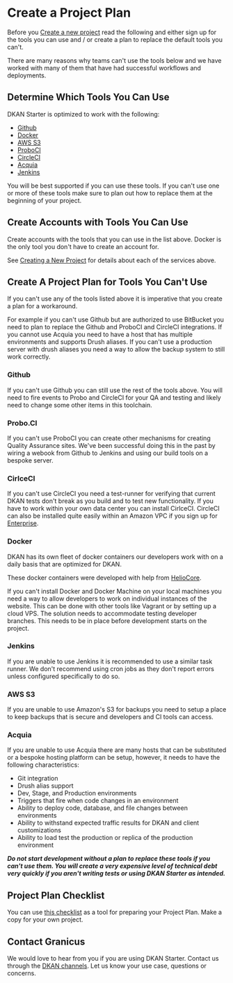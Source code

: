 # Create a Project Plan

Before you [Create a new project](creating-a-new-project.md) read the following and either sign up for the tools you can use and / or create a plan to replace the default tools you can't.

There are many reasons why teams can't use the tools below and we have worked with many of them that have had successful workflows and deployments.

## Determine Which Tools You Can Use

DKAN Starter is optimized to work with the following:

* [Github](http://github.com)
* [Docker](http://docker.io)
* [AWS S3](https://aws.amazon.com/s3/)
* [ProboCI](http://probo.ci)
* [CircleCI](http://circleci.com)
* [Acquia](http://acquia.com)
* [Jenkins](https://jenkins.io)

You will be best supported if you can use these tools. If you can't use one or more of these tools make sure to plan out how to replace them at the beginning of your project.

## Create Accounts with Tools You Can Use

Create accounts with the tools that you can use in the list above. Docker is the only tool you don't have to create an account for.

See [Creating a New Project](creating-a-new-project.md) for details about each of the services above.

## Create A Project Plan for Tools You Can't Use

If you can't use any of the tools listed above it is imperative that you create a plan for a workaround.

For example if you can't use Github but are authorized to use BitBucket you need to plan to replace the Github and ProboCI and CircleCI integrations. If you cannot use Acquia you need to have a host that has multiple environments and supports Drush aliases. If you can't use a production server with drush aliases you need a way to allow the backup system to still work correctly.

### Github
If you can't use Github you can still use the rest of the tools above. You will need to fire events to Probo and CircleCI for your QA and testing and likely need to change some other items in this toolchain.

### Probo.CI

If you can't use ProboCI you can create other mechanisms for creating Quality Assurance sites. We've been successful doing this in the past by wiring a webook from Github to Jenkins and using our build tools on a bespoke server.

### CirlceCI

If you can't use CircleCI you need a test-runner for verifying that current DKAN tests don't break as you build and to test new functionality. If you have to work within your own data center you can install CirlceCI. CircleCI can also be installed quite easily within an Amazon VPC if you sign up for [Enterprise](https://circleci.com/enterprise/).

### Docker

DKAN has its own fleet of docker containers our developers work with on a daily basis that are optimized for DKAN.

These docker containers were developed with help from [HelioCore](https://heliocore.com/).

If you can't install Docker and Docker Machine on your local machines you need a way to allow developers to work on individual instances of the website. This can be done with other tools like Vagrant or by setting up a cloud VPS. The solution needs to accommodate testing developer branches. This needs to be in place before development starts on the project.

### Jenkins
If you are unable to use Jenkins it is recommended to use a similar task runner. We don't recommend using cron jobs as they don't report errors unless configured specifically to do so.

### AWS S3
If you are unable to use Amazon's S3 for backups you need to setup a place to keep backups that is secure and developers and CI tools can access.

### Acquia
If you are unable to use Acquia there are many hosts that can be substituted or a bespoke hosting platform can be setup, however, it needs to have the following characteristics:

* Git integration
* Drush alias support
* Dev, Stage, and Production environments
* Triggers that fire when code changes in an environment
* Ability to deploy code, database, and file changes between environments
* Ability to withstand expected traffic results for DKAN and client customizations
* Ability to load test the production or replica of the production environment

***Do not start development without a plan to replace these tools if you can't use them. You will create a very expensive level of technical debt very quickly if you aren't writing tests or using DKAN Starter as intended.***

## Project Plan Checklist

You can use [this checklist](https://docs.google.com/spreadsheets/d/167rJVtwfg5S5kBdsbr34i27nDR3-u8Ligh4lypobips/edit#gid=0) as a tool for preparing your Project Plan. Make a copy for your own project.

## Contact Granicus

We would love to hear from you if you are using DKAN Starter. Contact us through the [DKAN channels](https://getdkan.com/community). Let us know your use case, questions or concerns.
